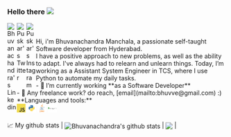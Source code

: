 ### Hello there <img src="https://media.giphy.com/media/hvRJCLFzcasrR4ia7z/giphy.gif" width="25px">
<a href="https://www.linkedin.com/in/bhuvanachandram/">
<img align="left" alt="Bhuvanachandra's Linkedin" width="22px" src="https://upload.wikimedia.org/wikipedia/commons/thumb/c/ca/LinkedIn_logo_initials.png/768px-LinkedIn_logo_initials.png" />
<a href="https://twitter.com/the_puskar">
<img align="left" alt="Puskar's Twitter" width="22px" src="https://raw.githubusercontent.com/peterthehan/peterthehan/master/assets/twitter.svg" />
</a>
<a href="https://www.instagram.com/thepuskar/">
<img align="left" alt="Puskar's Instagram" width="22px" src="https://upload.wikimedia.org/wikipedia/commons/thumb/e/e7/Instagram_logo_2016.svg/2048px-Instagram_logo_2016.svg.png" />
</a>
<br />
<br />
Hi, i'm Bhuvanachandra Manchala, a passionate self-taught Software developer from Hyderabad. 
<br />
I have a positive approach to new problems, as well as the ability to adapt. I've always had to relearn and unlearn things. Today, I’m working as a Assistant System Engineer in TCS, where I use Python to automate my daily tasks.
 <br />
- 🔭 I’m currently working **as a Software Developer**
 <br />
- 💼 Any freelance work? do reach, [email](mailto:bhuvve@gmail.com) :)
<br />
**Languages and tools:**
<br />
<code><img height="20" src="https://raw.githubusercontent.com/github/explore/80688e429a7d4ef2fca1e82350fe8e3517d3494d/topics/javascript/javascript.png"></code>
<code><img height="20" src="https://raw.githubusercontent.com/github/explore/80688e429a7d4ef2fca1e82350fe8e3517d3494d/topics/python/python.png"></code>
<code><img height="20" src="https://raw.githubusercontent.com/github/explore/80688e429a7d4ef2fca1e82350fe8e3517d3494d/topics/java/java.png"></code>
<code><img height="20" src="https://raw.githubusercontent.com/github/explore/80688e429a7d4ef2fca1e82350fe8e3517d3494d/topics/mongodb/mongodb.png"></code>
<br />
<br />
📈 My github stats
| <img align="center" src="https://github-readme-stats.vercel.app/api?username=bhuvvi&show_icons=true&include_all_commits=true&theme=buefy&hide_border=true&&count_private=true" alt="Bhuvanachandra's github stats" /> | <img align="center" src="https://github-readme-stats.vercel.app/api/top-langs/?username=bhuvvi&layout=compact&theme=buefy&hide_border=true" /> |
